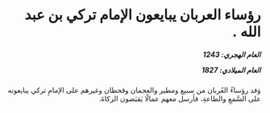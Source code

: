 <h1 dir="rtl">رؤساء العربان يبايعون الإمام تركي بن عبد الله  .</h1>

<h5 dir="rtl">العام الهجري:  1243

العام الميلادي: 1827

</h5>

<p dir="rtl">وَفد رؤساءُ العُربان من سبيع ومطير والعجمان وقحطان وغيرهم على الإمامِ تركي يبايعونه على السَّمعِ والطاعةِ، فأرسل معهم عمالًا يَقبَضون الزكاةَ.</p></br>
